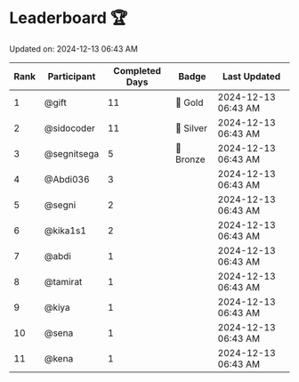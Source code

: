 # Leaderboard 🏆

Updated on: 2024-12-13 06:43 AM

| Rank | Participant       | Completed Days | Badge      | Last Updated         |
|------|-------------------|----------------|------------|----------------------|
| 1    | @gift             | 11             | 🏅 Gold     | 2024-12-13 06:43 AM |
| 2    | @sidocoder        | 11             | 🥈 Silver   | 2024-12-13 06:43 AM |
| 3    | @segnitsega       | 5              | 🥉 Bronze   | 2024-12-13 06:43 AM |
| 4    | @Abdi036          | 3              |            | 2024-12-13 06:43 AM |
| 5    | @segni            | 2              |            | 2024-12-13 06:43 AM |
| 6    | @kika1s1          | 2              |            | 2024-12-13 06:43 AM |
| 7    | @abdi             | 1              |            | 2024-12-13 06:43 AM |
| 8    | @tamirat          | 1              |            | 2024-12-13 06:43 AM |
| 9    | @kiya             | 1              |            | 2024-12-13 06:43 AM |
| 10   | @sena             | 1              |            | 2024-12-13 06:43 AM |
| 11   | @kena             | 1              |            | 2024-12-13 06:43 AM |

